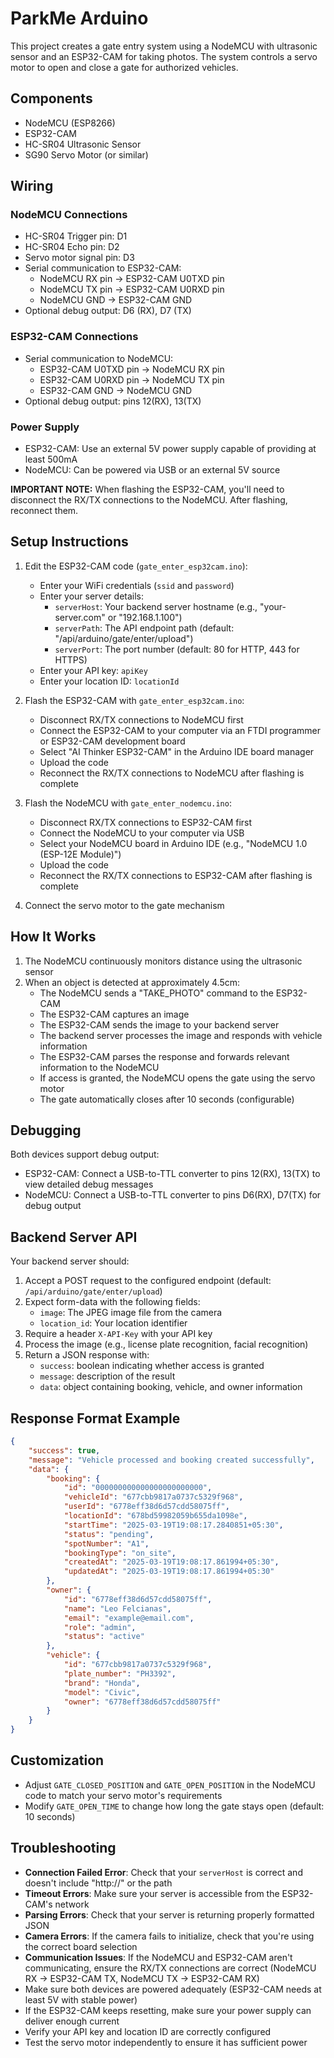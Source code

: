 # ParkMe Arduino

This project creates a gate entry system using a NodeMCU with ultrasonic sensor and an ESP32-CAM for taking photos. The system controls a servo motor to open and close a gate for authorized vehicles.

## Components
- NodeMCU (ESP8266)
- ESP32-CAM
- HC-SR04 Ultrasonic Sensor
- SG90 Servo Motor (or similar)

## Wiring
### NodeMCU Connections
- HC-SR04 Trigger pin: D1
- HC-SR04 Echo pin: D2
- Servo motor signal pin: D3
- Serial communication to ESP32-CAM:
  - NodeMCU RX pin → ESP32-CAM U0TXD pin
  - NodeMCU TX pin → ESP32-CAM U0RXD pin
  - NodeMCU GND → ESP32-CAM GND
- Optional debug output: D6 (RX), D7 (TX)

### ESP32-CAM Connections
- Serial communication to NodeMCU:
  - ESP32-CAM U0TXD pin → NodeMCU RX pin
  - ESP32-CAM U0RXD pin → NodeMCU TX pin
  - ESP32-CAM GND → NodeMCU GND
- Optional debug output: pins 12(RX), 13(TX)

### Power Supply
- ESP32-CAM: Use an external 5V power supply capable of providing at least 500mA
- NodeMCU: Can be powered via USB or an external 5V source

**IMPORTANT NOTE:** When flashing the ESP32-CAM, you'll need to disconnect the RX/TX connections to the NodeMCU. After flashing, reconnect them.

## Setup Instructions

1. Edit the ESP32-CAM code (`gate_enter_esp32cam.ino`):
   - Enter your WiFi credentials (`ssid` and `password`)
   - Enter your server details:
     - `serverHost`: Your backend server hostname (e.g., "your-server.com" or "192.168.1.100")
     - `serverPath`: The API endpoint path (default: "/api/arduino/gate/enter/upload")
     - `serverPort`: The port number (default: 80 for HTTP, 443 for HTTPS)
   - Enter your API key: `apiKey`
   - Enter your location ID: `locationId`

2. Flash the ESP32-CAM with `gate_enter_esp32cam.ino`:
   - Disconnect RX/TX connections to NodeMCU first
   - Connect the ESP32-CAM to your computer via an FTDI programmer or ESP32-CAM development board
   - Select "AI Thinker ESP32-CAM" in the Arduino IDE board manager
   - Upload the code
   - Reconnect the RX/TX connections to NodeMCU after flashing is complete

3. Flash the NodeMCU with `gate_enter_nodemcu.ino`:
   - Disconnect RX/TX connections to ESP32-CAM first
   - Connect the NodeMCU to your computer via USB
   - Select your NodeMCU board in Arduino IDE (e.g., "NodeMCU 1.0 (ESP-12E Module)")
   - Upload the code
   - Reconnect the RX/TX connections to ESP32-CAM after flashing is complete

4. Connect the servo motor to the gate mechanism

## How It Works
1. The NodeMCU continuously monitors distance using the ultrasonic sensor
2. When an object is detected at approximately 4.5cm:
   - The NodeMCU sends a "TAKE_PHOTO" command to the ESP32-CAM
   - The ESP32-CAM captures an image
   - The ESP32-CAM sends the image to your backend server
   - The backend server processes the image and responds with vehicle information
   - The ESP32-CAM parses the response and forwards relevant information to the NodeMCU
   - If access is granted, the NodeMCU opens the gate using the servo motor
   - The gate automatically closes after 10 seconds (configurable)

## Debugging
Both devices support debug output:
- ESP32-CAM: Connect a USB-to-TTL converter to pins 12(RX), 13(TX) to view detailed debug messages
- NodeMCU: Connect a USB-to-TTL converter to pins D6(RX), D7(TX) for debug output

## Backend Server API
Your backend server should:
1. Accept a POST request to the configured endpoint (default: `/api/arduino/gate/enter/upload`)
2. Expect form-data with the following fields:
   - `image`: The JPEG image file from the camera
   - `location_id`: Your location identifier
3. Require a header `X-API-Key` with your API key
4. Process the image (e.g., license plate recognition, facial recognition)
5. Return a JSON response with:
   - `success`: boolean indicating whether access is granted
   - `message`: description of the result
   - `data`: object containing booking, vehicle, and owner information

## Response Format Example
```json
{
    "success": true,
    "message": "Vehicle processed and booking created successfully",
    "data": {
        "booking": {
            "id": "000000000000000000000000",
            "vehicleId": "677cbb9817a0737c5329f968",
            "userId": "6778eff38d6d57cdd58075ff",
            "locationId": "678bd59982059b655da1098e",
            "startTime": "2025-03-19T19:08:17.2840851+05:30",
            "status": "pending",
            "spotNumber": "A1",
            "bookingType": "on_site",
            "createdAt": "2025-03-19T19:08:17.861994+05:30",
            "updatedAt": "2025-03-19T19:08:17.861994+05:30"
        },
        "owner": {
            "id": "6778eff38d6d57cdd58075ff",
            "name": "Leo Felcianas",
            "email": "example@email.com",
            "role": "admin",
            "status": "active"
        },
        "vehicle": {
            "id": "677cbb9817a0737c5329f968",
            "plate_number": "PH3392",
            "brand": "Honda",
            "model": "Civic",
            "owner": "6778eff38d6d57cdd58075ff"
        }
    }
}
```

## Customization
- Adjust `GATE_CLOSED_POSITION` and `GATE_OPEN_POSITION` in the NodeMCU code to match your servo motor's requirements
- Modify `GATE_OPEN_TIME` to change how long the gate stays open (default: 10 seconds)

## Troubleshooting
- **Connection Failed Error**: Check that your `serverHost` is correct and doesn't include "http://" or the path
- **Timeout Errors**: Make sure your server is accessible from the ESP32-CAM's network
- **Parsing Errors**: Check that your server is returning properly formatted JSON
- **Camera Errors**: If the camera fails to initialize, check that you're using the correct board selection
- **Communication Issues**: If the NodeMCU and ESP32-CAM aren't communicating, ensure the RX/TX connections are correct (NodeMCU RX → ESP32-CAM TX, NodeMCU TX → ESP32-CAM RX)
- Make sure both devices are powered adequately (ESP32-CAM needs at least 5V with stable power)
- If the ESP32-CAM keeps resetting, make sure your power supply can deliver enough current
- Verify your API key and location ID are correctly configured
- Test the servo motor independently to ensure it has sufficient power